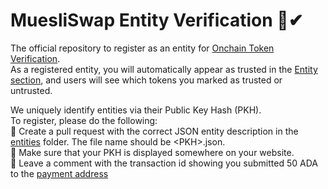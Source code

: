 # MuesliSwap Entity Verification 🏢✔

The official repository to register as an entity for [Onchain Token Verification](https://onchain-token-verification.muesliswap.com/).  
As a registered entity, you will automatically appear as trusted in the [Entity section](https://onchain-token-verification.muesliswap.com/entities), and users will see which tokens you marked as trusted or untrusted.

We uniquely identify entities via their Public Key Hash (PKH).  
To register, please do the following:  
📄 Create a pull request with the correct JSON entity description in the [entities](entities) folder. The file name should be \<PKH\>.json.  
🧐 Make sure that your PKH is displayed somewhere on your website.  
💸 Leave a comment with the transaction id showing you submitted 50 ADA to the [payment address](https://cardanoscan.io/address/addr1qx3hdgge0w8asfryr2duqeajy9qnz957u660f07lghzacn4e2cutfnhq0kzd5azy95vngvn2nl0x04kxvtfrhych3lcqvwsu7a)  
